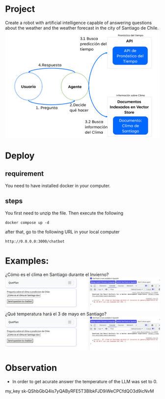 # Project
Create a robot with artificial intelligence capable of answering questions about the weather and the weather forecast in the city of Santiago de Chile.
![](doc/project.png)
# Deploy
## requirement
You need to have installed docker in your computer.
## steps
You first need to unzip the file. Then execute the following
```
docker compose up -d
```
after that, go to the following URL in your local computer
```
http://0.0.0.0:3000/chatbot
```
# Examples:

¿Cómo es el clima en Santiago durante el Invierno?
![](doc/question_1.jpeg)
¿Qué temperatura hará el 3 de mayo en Santiago? 
![](doc/question_1.jpeg)

# Observation
- In order to get acurate answer the temperature of the LLM was set to 0.



my_key
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